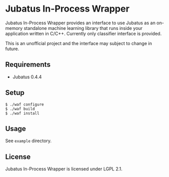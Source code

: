 Jubatus In-Process Wrapper
=============================

Jubatus In-Process Wrapper provides an interface to use Jubatus as an on-memory standalone machine learning library that runs inside your application written in C/C++.
Currently only classifier interface is provided.

This is an unofficial project and the interface may subject to change in future.

Requirements
---------------

- Jubatus 0.4.4

Setup
---------

```
$ ./waf configure
$ ./waf build
$ ./waf install
```

Usage
---------

See `example` directory.

License
----------

Jubatus In-Process Wrapper is licensed under LGPL 2.1.
